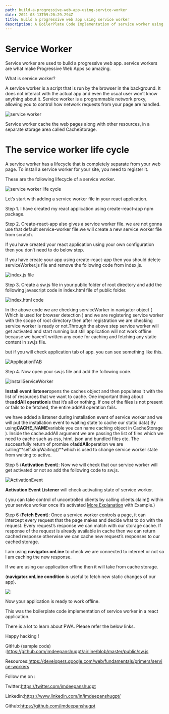 ```yaml
---
path: build-a-progressive-web-app-using-service-worker
date: 2021-03-13T09:20:29.294Z
title: Build a progressive web app using service worker
description: A BoilerPlate Code Implementation of service worker using ReactJS Application.
---
```

# Service Worker

Service worker are used to build a progressive web app. service workers are what make Progressive Web Apps so amazing.

What is service worker?

A service worker is a script that is run by the browser in the background. It does not interact with the actual app and even the usual user won’t know anything about it. Service worker is a programmable network proxy, allowing you to control how network requests from your page are handled.

![service worker](assets/1_ygpxawyxcterjjm1-qmi1q.png "service worker")

Service worker cache the web pages along with other resources, in a separate storage area called CacheStorage.

# The service worker life cycle

A service worker has a lifecycle that is completely separate from your web page. To install a service worker for your site, you need to register it.

These are the following lifecycle of a service worker.

![service worker life cycle](assets/1_cxwnkswbpbkfbh97ceas5a.png "service worker life cycle")

Let’s start with adding a service worker file in your react application.

Step 1. I have created my react application using create-react-app npm package.

Step 2. Create-react-app also gives a service worker file. we are not gonna use that default service-worker file.we will create a new service worker file from scratch.

If you have created your react application using your own configuration then you don’t need to do below step.

If you have create your app using create-react-app then you should delete serviceWorker.js file and remove the following code from index.js.

![index.js file](assets/1_xjsthoj3hmiz0jpkcmwlbw.png "code of index.js")

Step 3. Create a sw.js file in your public folder of root directory and add the following javascript code in index.html file of public folder.

![index.html code](assets/2code.png "code of index.html script")

In the above code we are checking serviceWorker in navigator object ( Which is used for browser detection ) and we are registering service worker with the scope of root directory then after registration we are checking service worker is ready or not.Through the above step service worker will get activated and start running but still application will not work offline because we haven’t written any code for caching and fetching any static content in sw.js file.

but if you will check application tab of app. you can see something like this.

![ApplicationTAB](assets/3code.jpeg "Application tab of developer tools")

Step 4. Now open your sw.js file and add the following code.

![InstallServiceWorker](assets/4code.jpeg "Install code of service worker")

**Install event listener**opens the caches object and then populates it with the list of resources that we want to cache. One important thing about the**addAll operation**is that it’s all or nothing. If one of the files is not present or fails to be fetched, the entire addAll operation fails.

we have added a listener during installation event of service worker and we will put the installation event to waiting state to cache our static data( By using**CACHE_NAME**variable you can name caching object in CacheStorage ). Inside the cache.addAll argument we are passing the list of files which we need to cache such as css, html, json and bundled files etc. The successfully return of promise of**addAll**operation we are calling**self.skipWaiting()**which is used to change service worker state from waiting to active.

Step 5 (**Activation Event**): Now we will check that our service worker will get activated or not so add the following code to sw.js.

![ActivationEvent](assets/5code.jpeg "Activate Event")

**Activation Event Listener** will check activating state of service worker.

( you can take control of uncontrolled clients by calling clients.claim() within your service worker once it’s activated [More Explanation](https://stackoverflow.com/questions/41009167/what-is-the-use-of-self-clients-claim) with Example.)

Step 6 (**Fetch Event**): Once a service worker controls a page, it can intercept every request that the page makes and decide what to do with the request. Every request’s response we can match with our storage cache. If response of the request is already available in cache then we can return cached response otherwise we can cache new request’s responses to our cached storage.

I am using **navigator.onLine** to check we are connected to internet or not so I am caching the new response.

If we are using our application offline then it will take from cache storage.

(**navigator.onLine condition** is useful to fetch new static changes of our app).

![](assets/6code.jpeg)

Now your application is ready to work offline.

This was the boilerplate code implementation of service worker in a react application.

There is a lot to learn about PWA. Please refer the below links.

Happy hacking !

GitHub (sample code) :<https://github.com/imdeepanshugpt/airline/blob/master/public/sw.js>

Resources:<https://developers.google.com/web/fundamentals/primers/service-workers>

Follow me on :

Twitter:<https://twitter.com/imdeepanshugpt>

Linkedin:<https://www.linkedin.com/in/imdeepanshugpt/>

Github:<https://github.com/imdeepanshugpt>